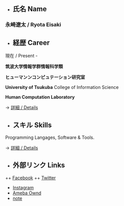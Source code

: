 + ## 氏名 Name

### **永崎遼太  /  Ryota Eisaki**

+ ## 経歴 Career

現在  /  Present - 

**筑波大学情報学群情報科学類**  

**ヒューマンンコンピュテーション研究室**

**University of Tsukuba**   College of Information Science

**Human Computation Laboratory**


-> [ 詳細  /  Details ](https://github.com/RyotaEisaki/about_me/blob/master/Career.md)


+ ## スキル Skills

Programming Langages, Software & Tools.

-> [ 詳細  /  Details ](https://github.com/RyotaEisaki/about_me/blob/master/Skills.md)

+ ## 外部リンク Links
++ [Facebook](https://www.facebook.com/ryotaeisaki)
++ [Twitter](https://twitter.com/eisaki_ryota?prefetchTimestamp=1571484504357)
+ [Instagram](https://www.instagram.com/___r_____e________/?hl=ja)
+ [Ameba Ownd](https://ryotaeisaki.amebaownd.com/)
+ [note](https://note.mu/r_e)
